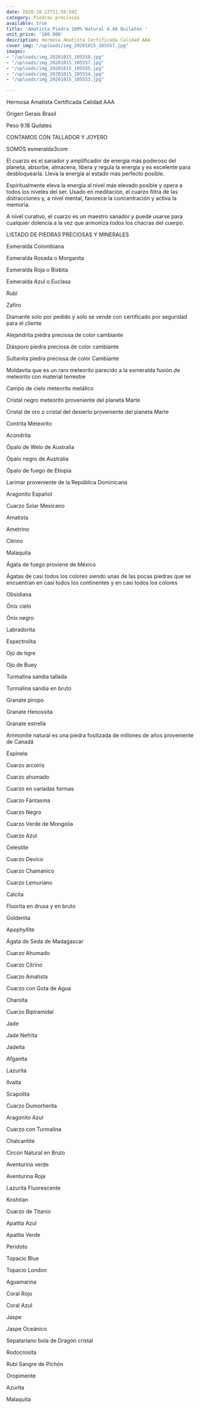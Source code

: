 ```yaml
---
date: 2020-10-22T11:58:59Z
category: Piedras preciosas
available: true
title: 'Amatista Piedra 100% Natural 4.48 Quilates '
unit_price: '180.000'
description: Hermosa Amatista Certificada Calidad AAA
cover_img: "/uploads/img_20201015_105557.jpg"
images:
- "/uploads/img_20201015_105558.jpg"
- "/uploads/img_20201015_105557.jpg"
- "/uploads/img_20201015_105555.jpg"
- "/uploads/img_20201015_105554.jpg"
- "/uploads/img_20201015_105553.jpg"

---
```

Hermosa Amatista Certificada Calidad AAA

Origen Gerais Brasil 

Peso 9.18 Quilates 

CONTAMOS CON TALLADOR Y JOYERO

SOMOS esmeralda3com

El cuarzo es el sanador y amplificador de energía más poderoso del planeta, absorbe, almacena, libera y regula la energía y es excelente para desbloquearla. Lleva la energía al estado más perfecto posible.

Espiritualmente eleva la energía al nivel más elevado posible y opera a todos los niveles del ser. Usado en meditación, el cuarzo filtra de las distracciones y, a nivel mental, favorece la concentración y activa la memoria.

A nivel curativo, el cuarzo es un maestro sanador y puede usarse para cualquier dolencia a la vez que armoniza todos los chacras del cuerpo.

LISTADO DE PIEDRAS PRECIOSAS Y MINERALES

Esmeralda Colombiana 

Esmeralda Rosada o Morganita

Esmeralda Roja o Bixbita

Esmeralda Azul o Euclasa 

Rubí 

Zafiro 

Diamante solo por pedido y solo se vende con certificado por seguridad para el cliente

Alejandrita piedra preciosa de color cambiante 

Diásporo piedra preciosa de color cambiante 

Sultanita piedra preciosa de color Cambiante 

Moldavita que es un raro meteorito parecido a la esmeralda fusión de meteorito con material terrestre 

Campo de cielo meteorito metálico 

Cristal negro meteorito proveniente del planeta Marte 

Cristal de oro o cristal del desierto proveniente del planeta Marte 

Contrita Meteorito 

Acondrita 

Ópalo de Welo de Australia 

Ópalo negro de Australia 

Ópalo de fuego de Etiopía 

Larimar proveniente de la República Dominicana 

Aragonito Español 

Cuarzo Solar Mexicano 

Amatista 

Ametrino 

Citrino 

Malaquita 

Ágata de fuego proviene de México 

Ágatas de casi todos los colores siendo unas de las pocas piedras que se encuentran en casi todos los continentes y en casi todos los colores 

Obsidiana 

Ónix cielo 

Ónix negro 

Labradorita 

Espectrolita

Ojo de tigre 

Ojo de Buey

Turmalina sandia tallada 

Turmalina sandia en bruto 

Granate piropo 

Granate Henossita

Granate estrella 

Ammonite natural es una piedra fosilizada de millones de años proveniente de Canadá 

Espinela 

Cuarzo arcoíris 

Cuarzo ahumado 

Cuarzo en variadas formas 

Cuarzo Fantasma 

Cuarzo Negro

Cuarzo Verde de Mongolia 

Cuarzo Azul 

Celestite

Cuarzo Devico 

Cuarzo Chamanico

Cuarzo Lemuriano

Calcita 

Fluorita en drusa y en bruto 

Goldenita 

Apophyllite 

Ágata de Seda de Madagascar 

Cuarzo Ahumado 

Cuarzo Citrino 

Cuarzo Amatista 

Cuarzo con Gota de Agua 

Charoita 

Cuarzo Bipiramidal 

Jade

Jade Nefrita

Jadeita

Afganita

Lazurita

Ilvaita

Scapolita

Cuarzo Dumortierita

Aragonito Azul

Cuarzo con Turmalina

Chalcantite

Circón Natural en Bruto

Aventurina verde 

Aventurina Roja

Lazurita Fluorescente 

Koshitan

Cuarzo de Titanio

Apatita Azul 

Apatita Verde 

Peridoto

Topacio Blue 

Topacio London

Aguamarina 

Coral Rojo 

Coral Azul 

Jaspe 

Jaspe Oceánico 

Sepatariano bola de Dragón cristal 

Rodocrosita 

Rubí Sangre de Pichón 

Oropimente 

Azurita 

Malaquita